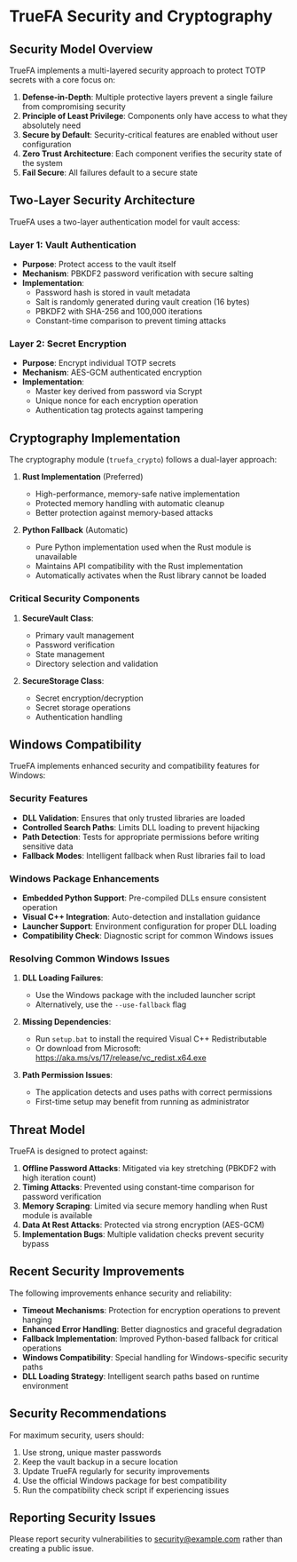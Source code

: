 # TrueFA Security and Cryptography

## Security Model Overview

TrueFA implements a multi-layered security approach to protect TOTP secrets with a core focus on:

1. **Defense-in-Depth**: Multiple protective layers prevent a single failure from compromising security
2. **Principle of Least Privilege**: Components only have access to what they absolutely need
3. **Secure by Default**: Security-critical features are enabled without user configuration
4. **Zero Trust Architecture**: Each component verifies the security state of the system
5. **Fail Secure**: All failures default to a secure state

## Two-Layer Security Architecture

TrueFA uses a two-layer authentication model for vault access:

### Layer 1: Vault Authentication
- **Purpose**: Protect access to the vault itself
- **Mechanism**: PBKDF2 password verification with secure salting
- **Implementation**: 
  - Password hash is stored in vault metadata
  - Salt is randomly generated during vault creation (16 bytes)
  - PBKDF2 with SHA-256 and 100,000 iterations
  - Constant-time comparison to prevent timing attacks

### Layer 2: Secret Encryption
- **Purpose**: Encrypt individual TOTP secrets
- **Mechanism**: AES-GCM authenticated encryption
- **Implementation**:
  - Master key derived from password via Scrypt
  - Unique nonce for each encryption operation
  - Authentication tag protects against tampering

## Cryptography Implementation

The cryptography module (`truefa_crypto`) follows a dual-layer approach:

1. **Rust Implementation** (Preferred)
   - High-performance, memory-safe native implementation
   - Protected memory handling with automatic cleanup
   - Better protection against memory-based attacks

2. **Python Fallback** (Automatic)
   - Pure Python implementation used when the Rust module is unavailable
   - Maintains API compatibility with the Rust implementation
   - Automatically activates when the Rust library cannot be loaded

### Critical Security Components

1. **SecureVault Class**:
   - Primary vault management
   - Password verification
   - State management
   - Directory selection and validation

2. **SecureStorage Class**:
   - Secret encryption/decryption
   - Secret storage operations
   - Authentication handling

## Windows Compatibility

TrueFA implements enhanced security and compatibility features for Windows:

### Security Features
- **DLL Validation**: Ensures that only trusted libraries are loaded
- **Controlled Search Paths**: Limits DLL loading to prevent hijacking
- **Path Detection**: Tests for appropriate permissions before writing sensitive data
- **Fallback Modes**: Intelligent fallback when Rust libraries fail to load

### Windows Package Enhancements
- **Embedded Python Support**: Pre-compiled DLLs ensure consistent operation
- **Visual C++ Integration**: Auto-detection and installation guidance
- **Launcher Support**: Environment configuration for proper DLL loading
- **Compatibility Check**: Diagnostic script for common Windows issues

### Resolving Common Windows Issues

1. **DLL Loading Failures**: 
   - Use the Windows package with the included launcher script
   - Alternatively, use the `--use-fallback` flag

2. **Missing Dependencies**: 
   - Run `setup.bat` to install the required Visual C++ Redistributable
   - Or download from Microsoft: https://aka.ms/vs/17/release/vc_redist.x64.exe

3. **Path Permission Issues**: 
   - The application detects and uses paths with correct permissions
   - First-time setup may benefit from running as administrator

## Threat Model

TrueFA is designed to protect against:

1. **Offline Password Attacks**: Mitigated via key stretching (PBKDF2 with high iteration count)
2. **Timing Attacks**: Prevented using constant-time comparison for password verification
3. **Memory Scraping**: Limited via secure memory handling when Rust module is available
4. **Data At Rest Attacks**: Protected via strong encryption (AES-GCM)
5. **Implementation Bugs**: Multiple validation checks prevent security bypass

## Recent Security Improvements

The following improvements enhance security and reliability:

- **Timeout Mechanisms**: Protection for encryption operations to prevent hanging
- **Enhanced Error Handling**: Better diagnostics and graceful degradation
- **Fallback Implementation**: Improved Python-based fallback for critical operations
- **Windows Compatibility**: Special handling for Windows-specific security paths
- **DLL Loading Strategy**: Intelligent search paths based on runtime environment

## Security Recommendations

For maximum security, users should:

1. Use strong, unique master passwords
2. Keep the vault backup in a secure location
3. Update TrueFA regularly for security improvements
4. Use the official Windows package for best compatibility
5. Run the compatibility check script if experiencing issues

## Reporting Security Issues

Please report security vulnerabilities to [security@example.com](mailto:security@example.com) rather than creating a public issue.
